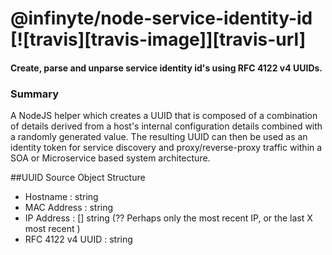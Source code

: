 # @infinyte/node-service-identity-id [![travis][travis-image]][travis-url]

#### Create, parse and unparse service identity id's using RFC 4122 v4 UUIDs.

### Summary
A NodeJS helper which creates a UUID that is composed of a combination of details derived from a host's internal configuration details combined with a randomly generated value.  The resulting UUID can then be used as an identity token for service discovery and proxy/reverse-proxy traffic within a SOA or Microservice based system architecture.

##UUID Source Object Structure
- Hostname : string
- MAC Address : string
- IP Address : [] string (?? Perhaps only the most recent IP, or the last X most recent )
- RFC 4122 v4 UUID : string
